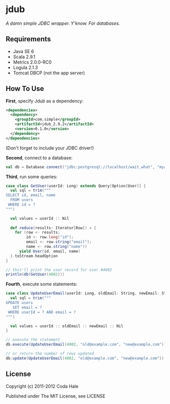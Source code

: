 jdub
====

*A damn simple JDBC wrapper. Y'know. For databases.*


Requirements
------------

* Java SE 6
* Scala 2.9.1
* Metrics 2.0.0-RC0
* Logula 2.1.3
* Tomcat DBCP (not the app server)

How To Use
----------

**First**, specify Jdub as a dependency:

```xml
<dependencies>
  <dependency>
    <groupId>com.simple</groupId>
    <artifactId>jdub_2.9.2</artifactId>
    <version>0.1.0</version>
  </dependency>
</dependencies>
```

(Don't forget to include your JDBC driver!)

**Second**, connect to a database:

```scala
val db = Database.connect("jdbc:postgresql://localhost/wait_what", "myaccount", "mypassword")
```

**Third**, run some queries:

```scala
case class GetUser(userId: Long) extends Query[Option[User]] {
  val sql = trim("""
SELECT id, email, name
  FROM users
 WHERE id = ?
""")

  val values = userId :: Nil
  
  def reduce(results: Iterator[Row]) = {
    for (row <- results;
         id <- row.long("id");
         email <- row.string("email");
         name <- row.string("name"))
      yield User(id, email, name)
  }.toStream.headOption
}

// this'll print the user record for user #4002
println(db(GetUser(4002)))
```

**Fourth**, execute some statements:

```scala
case class UpdateUserEmail(userId: Long, oldEmail: String, newEmail: String) extends Statement {
  val sql = trim("""
UPDATE users
   SET email = ?
 WHERE userId = ? AND email = ?
""")

  val values = userId :: oldEmail :: newEmail :: Nil
}

// execute the statement
db.execute(UpdateUserEmail(4002, "old@example.com", "new@example.com"))

// or return the number of rows updated
db.update(UpdateUserEmail(4002, "old@example.com", "new@example.com"))
```


License
-------

Copyright (c) 2011-2012 Coda Hale

Published under The MIT License, see LICENSE
